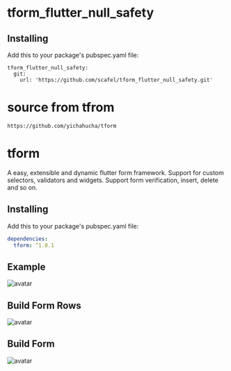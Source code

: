 # tform_flutter_null_safety

## Installing
Add this to your package's pubspec.yaml file:

```yarml
tform_flutter_null_safety:
  git:
    url: 'https://github.com/scafel/tform_flutter_null_safety.git'
```


# source from tfrom

```url
https://github.com/yichahucha/tform
```
# tform

A easy, extensible and dynamic flutter form framework. Support for custom selectors, validators and widgets. Support form verification, insert, delete and so on.

## Installing
Add this to your package's pubspec.yaml file:

```yaml
dependencies:
  tform: ^1.0.1
```

## Example
![avatar](./assets/demo.gif)

## Build Form Rows
![avatar](./assets/carbon_rows.png)

## Build Form
![avatar](./assets/carbon_page.png)

